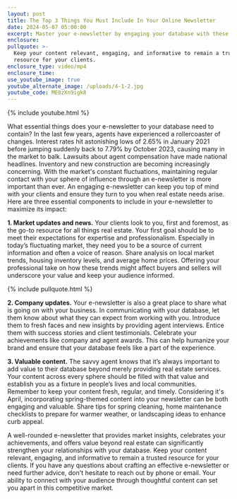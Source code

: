 ```yaml
---
layout: post
title: The Top 3 Things You Must Include In Your Online Newsletter
date: 2024-05-07 05:00:00
excerpt: Master your e-newsletter by engaging your database with these tips.
enclosure:
pullquote: >-
  Keep your content relevant, engaging, and informative to remain a trusted
  resource for your clients.
enclosure_type: video/mp4
enclosure_time:
use_youtube_image: true
youtube_alternate_image: /uploads/4-1-2.jpg
youtube_code: ME0zXn9igk8
---
```

{% include youtube.html %}

What essential things does your e-newsletter to your database need to contain? In the last few years, agents have experienced a rollercoaster of changes. Interest rates hit astonishing lows of 2.65% in January 2021 before jumping suddenly back to 7.79% by October 2023, causing many in the market to balk. Lawsuits about agent compensation have made national headlines. Inventory and new construction are becoming increasingly concerning. With the market's constant fluctuations, maintaining regular contact with your sphere of influence through an e-newsletter is more important than ever. An engaging e-newsletter can keep you top of mind with your clients and ensure they turn to you when real estate needs arise. Here are three essential components to include in your e-newsletter to maximize its impact:

**1\. Market updates and news.** Your clients look to you, first and foremost, as the go-to resource for all things real estate. Your first goal should be to meet their expectations for expertise and professionalism. Especially in today’s fluctuating market, they need you to be a source of current information and often a voice of reason. Share analysis on local market trends, housing inventory levels, and average home prices. Offering your professional take on how these trends might affect buyers and sellers will underscore your value and keep your audience informed.

{% include pullquote.html %}

**2\. Company updates.** Your e-newsletter is also a great place to share what is going on with your business. In communicating with your database, let them know about what they can expect from working with you. Introduce them to fresh faces and new insights by providing agent interviews. Entice them with success stories and client testimonials. Celebrate your achievements like company and agent awards. This can help humanize your brand and ensure that your database feels like a part of the experience.

**3\. Valuable content.** The savvy agent knows that it’s always important to add value to their database beyond merely providing real estate services. Your content across every sphere should be filled with that value and establish you as a fixture in people’s lives and local communities. Remember to keep your content fresh, regular, and timely. Considering it's April, incorporating spring-themed content into your newsletter can be both engaging and valuable. Share tips for spring cleaning, home maintenance checklists to prepare for warmer weather, or landscaping ideas to enhance curb appeal.

A well-rounded e-newsletter that provides market insights, celebrates your achievements, and offers value beyond real estate can significantly strengthen your relationships with your database. Keep your content relevant, engaging, and informative to remain a trusted resource for your clients. If you have any questions about crafting an effective e-newsletter or need further advice, don't hesitate to reach out by phone or email. Your ability to connect with your audience through thoughtful content can set you apart in this competitive market.